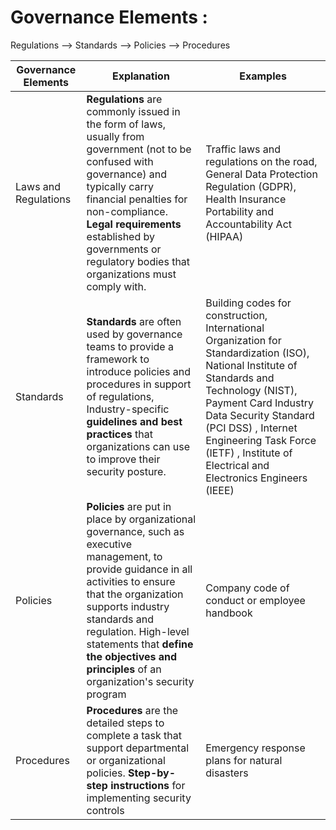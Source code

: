 # Governance Elements : 

 Regulations -->  Standards  -->  Policies  --> Procedures

| Governance Elements | Explanation                                                                 | Examples        |
|---------------------|-----------------------------------------------------------------------------|---------------------------------|
| Laws and Regulations|  **Regulations** are commonly issued in the form of laws, usually from government (not to be confused with governance) and typically carry financial penalties for non-compliance. **Legal requirements** established by governments or regulatory bodies that organizations must comply with. | Traffic laws and regulations on the road, General Data Protection Regulation (GDPR), Health Insurance Portability and Accountability Act (HIPAA) |
| Standards           | **Standards** are often used by governance teams to provide a framework to introduce policies and procedures in support of regulations, Industry-specific **guidelines and best practices** that organizations can use to improve their security posture. | Building codes for construction, International Organization for Standardization (ISO), National Institute of Standards and Technology (NIST),  Payment Card Industry Data Security Standard (PCI DSS) , Internet Engineering Task Force (IETF) , Institute of Electrical and Electronics Engineers (IEEE) |
| Policies            | **Policies** are put in place by organizational governance, such as executive management, to provide guidance in all activities to ensure that the organization supports industry standards and regulation. High-level statements that **define the objectives and principles** of an organization's security program | Company code of conduct or employee handbook |
| Procedures          | **Procedures**  are the detailed steps to complete a task that support departmental or organizational policies. **Step-by-step instructions** for implementing security controls   | Emergency response plans for natural disasters |

